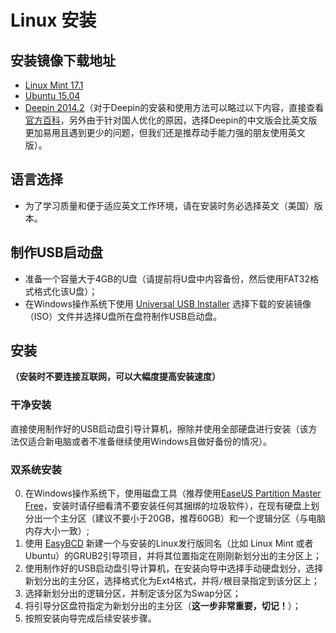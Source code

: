 # Linux 安装

## 安装镜像下载地址

- [Linux Mint 17.1](http://www.linuxmint.com/edition.php?id=172)
- [Ubuntu 15.04](http://releases.ubuntu.com/15.04/ubuntu-15.04-desktop-amd64.iso)
- [Deepin 2014.2](http://cdimage.linuxdeepin.com/releases/2014.2/deepin_2014.2_amd64.iso)（对于Deepin的安装和使用方法可以略过以下内容，直接查看[官方百科](http://wiki.deepin.org/)，另外由于针对国人优化的原因，选择Deepin的中文版会比英文版更加易用且遇到更少的问题，但我们还是推荐动手能力强的朋友使用英文版）。

## 语言选择

- 为了学习质量和便于适应英文工作环境，请在安装时务必选择英文（美国）版本。

## 制作USB启动盘

- 准备一个容量大于4GB的U盘（请提前将U盘中内容备份，然后使用FAT32格式格式化该U盘）；
- 在Windows操作系统下使用 [Universal USB Installer](http://www.pendrivelinux.com/universal-usb-installer-easy-as-1-2-3/) 选择下载的安装镜像（ISO）文件并选择U盘所在盘符制作USB启动盘。

## 安装

**（安装时不要连接互联网，可以大幅度提高安装速度）**

### 干净安装

直接使用制作好的USB启动盘引导计算机，擦除并使用全部硬盘进行安装（该方法仅适合新电脑或者不准备继续使用Windows且做好备份的情况）。

### 双系统安装

0. 在Windows操作系统下，使用磁盘工具（推荐使用[EaseUS Partition Master Free](http://www.partition-tool.com/personal.htm)，安装时请仔细看清不要安装任何其捆绑的垃圾软件），在现有硬盘上划分出一个主分区（建议不要小于20GB，推荐60GB）和一个逻辑分区（与电脑内存大小一致）;
0. 使用 [EasyBCD](http://neosmart.net/EasyBCD/) 新建一个与安装的Linux发行版同名（比如 Linux Mint 或者 Ubuntu）的GRUB2引导项目，并将其位置指定在刚刚新划分出的主分区上；
0. 使用制作好的USB启动盘引导计算机，在安装向导中选择手动硬盘划分，选择新划分出的主分区，选择格式化为Ext4格式，并将```/```根目录指定到该分区上；
0. 选择新划分出的逻辑分区，并制定该分区为Swap分区；
0. 将引导分区盘符指定为新划分出的主分区（**这一步非常重要，切记！**）；
0. 按照安装向导完成后续安装步骤。
